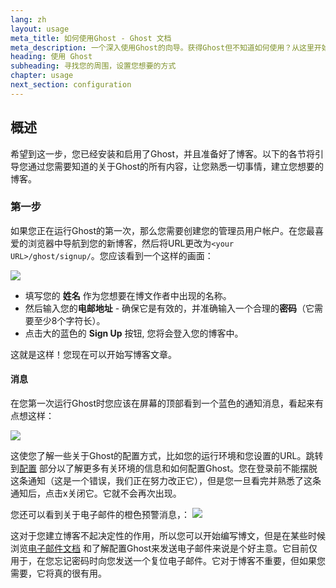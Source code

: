 ```yaml
---
lang: zh
layout: usage
meta_title: 如何使用Ghost - Ghost 文档
meta_description: 一个深入使用Ghost的向导。获得Ghost但不知道如何使用？从这里开始!
heading: 使用 Ghost
subheading: 寻找您的周围，设置您想要的方式
chapter: usage
next_section: configuration
---
```


## 概述 <a id="overview"></a>

希望到这一步，您已经安装和启用了Ghost，并且准备好了博客。以下的各节将引导您通过您需要知道的关于Ghost的所有内容，让您熟悉一切事情，建立您想要的博客。

### 第一步

如果您正在运行Ghost的第一次，那么您需要创建您的管理员用户帐户。在您最喜爱的浏览器中导航到您的新博客，然后将URL更改为<code class="path">&lt;your URL&gt;/ghost/signup/</code>。您应该看到一个这样的画面：

![](https://s3-eu-west-1.amazonaws.com/ghost-website-cdn/ghost-signup.png)

*   填写您的 **姓名** 作为您想要在博文作者中出现的名称。
*   然后输入您的**电邮地址** - 确保它是有效的，并准确输入一个合理的**密码**（它需要至少8个字符长）。
*   点击大的蓝色的 **Sign Up** 按钮, 您将会登入您的博客中。

这就是这样！您现在可以开始写博客文章。

#### 消息

在您第一次运行Ghost时您应该在屏幕的顶部看到一个蓝色的通知消息，看起来有点想这样：

![](https://s3-eu-west-1.amazonaws.com/ghost-website-cdn/first-run-info.png)

这使您了解一些关于Ghost的配置方式，比如您的运行环境和您设置的URL。跳转到[配置](/usage/configuration/) 部分以了解更多有关环境的信息和如何配置Ghost。您在登录前不能摆脱这条通知（这是一个错误，我们正在努力改正它），但是您一旦看完并熟悉了这条通知后，点击x关闭它。它就不会再次出现。

您还可以看到关于电子邮件的橙色预警消息，：
![](https://s3-eu-west-1.amazonaws.com/ghost-website-cdn/email-warning.png)

这对于您建立博客不起决定性的作用，所以您可以开始编写博文，但是在某些时候浏览[电子邮件文档](/mail) 和了解配置Ghost来发送电子邮件来说是个好主意。它目前仅用于，在您忘记密码时向您发送一个复位电子邮件。它对于博客不重要，但如果您需要，它将真的很有用。